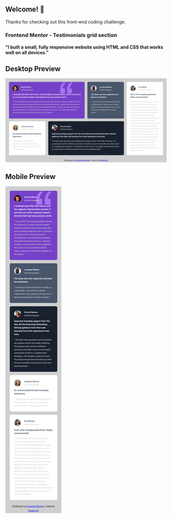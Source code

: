 ## Welcome! 👋

Thanks for checking out this front-end coding challenge.
### Frontend Mentor - Testimonials grid section

#### "I built a small, fully responsive website using HTML and CSS that works well on all devices." 

## Desktop Preview
![Design preview for the Testimonials grid section coding challenge](./images/desktop-screenshot.png)
## Mobile Preview
![Mobile preview](./images/mobile-screenshot.png)